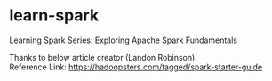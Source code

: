 # learn-spark
Learning Spark Series: Exploring Apache Spark Fundamentals

Thanks to below article creator (Landon Robinson).  
Reference Link: https://hadoopsters.com/tagged/spark-starter-guide
